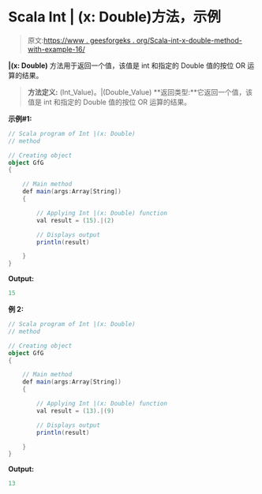 # Scala Int | (x: Double)方法，示例

> 原文:[https://www . geesforgeks . org/Scala-int-x-double-method-with-example-16/](https://www.geeksforgeeks.org/scala-int-x-double-method-with-example-16/)

**|(x: Double)** 方法用于返回一个值，该值是 int 和指定的 Double 值的按位 OR 运算的结果。

> **方法定义:** (Int_Value)。|(Double_Value)
> **返回类型:**它返回一个值，该值是 int 和指定的 Double 值的按位 OR 运算的结果。

**示例#1:**

```scala
// Scala program of Int |(x: Double)
// method

// Creating object
object GfG
{ 

    // Main method
    def main(args:Array[String])
    {

        // Applying Int |(x: Double) function
        val result = (15).|(2)

        // Displays output
        println(result)

    }
} 
```

**Output:**

```scala
15

```

**例 2:**

```scala
// Scala program of Int |(x: Double)
// method

// Creating object
object GfG
{ 

    // Main method
    def main(args:Array[String])
    {

        // Applying Int |(x: Double) function
        val result = (13).|(9)

        // Displays output
        println(result)

    }
} 
```

**Output:**

```scala
13

```